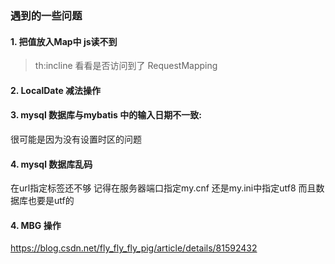 ### 遇到的一些问题

#### 1. 把值放入Map中 js读不到
> th:incline 
> 看看是否访问到了 RequestMapping

#### 2. LocalDate 减法操作

#### 3. mysql 数据库与mybatis 中的输入日期不一致:

很可能是因为没有设置时区的问题

#### 4. mysql 数据库乱码 
在url指定标签还不够 记得在服务器端口指定my.cnf 还是my.ini中指定utf8
而且数据库也要是utf的

#### 4. MBG 操作
https://blog.csdn.net/fly_fly_fly_pig/article/details/81592432 
